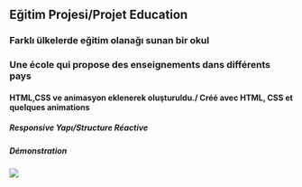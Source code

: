 <h2>Eğitim Projesi/Projet Education</h2>

<h3>Farklı ülkelerde eğitim olanağı sunan bir okul</h3>

<h3>Une école qui propose des enseignements dans différents pays</h3>

<h4>HTML,CSS ve animasyon eklenerek oluşturuldu./ Créé avec HTML, CSS et quelques animations</h4>

<h5>Responsive Yapı/Structure Réactive</h5>

<h5>Démonstration</h5>

![](ecole-3.gif)
